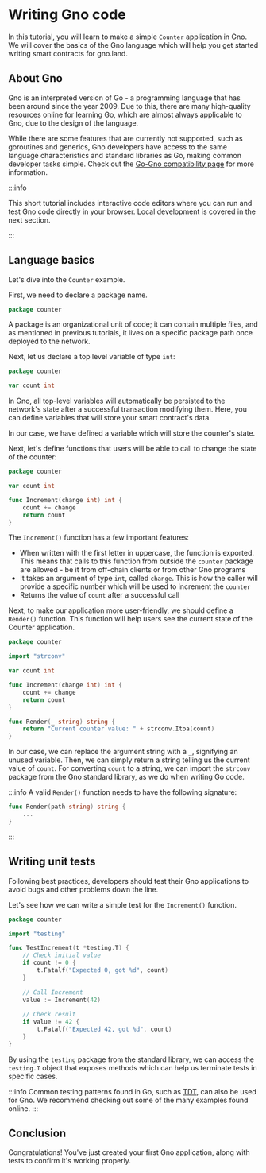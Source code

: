 # Writing Gno code

In this tutorial, you will learn to make a simple `Counter` application in Gno.
We will cover the basics of the Gno language which will help you get started
writing smart contracts for gno.land. 

## About Gno

Gno is an interpreted version of Go - a programming language that has been around
since the year 2009. Due to this, there are many high-quality resources online
for learning Go, which are almost always applicable to Gno, due to the design
of the language.

While there are some features that are currently not supported, such as 
goroutines and generics, Gno developers have access to the same language characteristics
and standard libraries as Go, making common developer tasks simple. Check out the
[Go-Gno compatibility page](../reference/go-gno-compatibility.md) for more information.

:::info

This short tutorial includes interactive code editors where you can run and test 
Gno code directly in your browser. Local development is covered in the next
section.

:::

## Language basics

Let's dive into the `Counter` example.

First, we need to declare a package name.

```go
package counter
```

A package is an organizational unit of code; it can contain multiple files, and
as mentioned in previous tutorials, it lives on a specific package path once 
deployed to the network.

Next, let us declare a top level variable of type `int`:

```go
package counter

var count int
```

In Gno, all top-level variables will automatically be persisted to the network's
state after a successful transaction modifying them. Here, you can define variables
that will store your smart contract's data. 

In our case, we have defined a variable which will store the counter's state.

Next, let's define functions that users will be able to call to change the state
of the counter:

```go
package counter

var count int

func Increment(change int) int {
	count += change
	return count
}
```

The `Increment()` function has a few important features:
- When written with the first letter in uppercase, the function is exported. This means 
that calls to this function from outside the `counter` package are allowed - be 
it from off-chain clients or from other Gno programs
- It takes an argument of type `int`, called `change`. This is how the caller
will provide a specific number which will be used to increment the `counter`
- Returns the value of `count` after a successful call 

Next, to make our application more user-friendly, we should define a `Render()`
function. This function will help users see the current state of the Counter application.

```go gno path=counter.gno run_expr=println(Render(""))
package counter

import "strconv"

var count int

func Increment(change int) int {
	count += change
	return count
}

func Render(_ string) string {
	return "Current counter value: " + strconv.Itoa(count)
}
```

In our case, we can replace the argument string with a `_`, signifying an unused
variable. Then, we can simply return a string telling us the current value of
`count`. For converting `count` to a string, we can import the `strconv` package
from the Gno standard library, as we do when writing Go code.

:::info
A valid `Render()` function needs to have the following signature:
```go
func Render(path string) string {
	...
}
```
:::

## Writing unit tests

Following best practices, developers should test their Gno applications to avoid 
bugs and other problems down the line.

Let's see how we can write a simple test for the `Increment()` function.

```go gno path=counter_test.gno depends_on=counter.gno
package counter

import "testing"

func TestIncrement(t *testing.T) {
	// Check initial value
	if count != 0 {
		t.Fatalf("Expected 0, got %d", count)
	}
	
	// Call Increment 
	value := Increment(42)
	
	// Check result
	if value != 42 {
		t.Fatalf("Expected 42, got %d", count)
	}
}
```

By using the `testing` package from the standard library, we can access the 
`testing.T` object that exposes methods which can help us terminate tests
in specific cases. 

:::info 
Common testing patterns found in Go, such as [TDT](https://go.dev/wiki/TableDrivenTests),
can also be used for Gno. We recommend checking out some of the many examples 
found online.
:::

## Conclusion

Congratulations! You've just created your first Gno application, along with tests
to confirm it's working properly.
